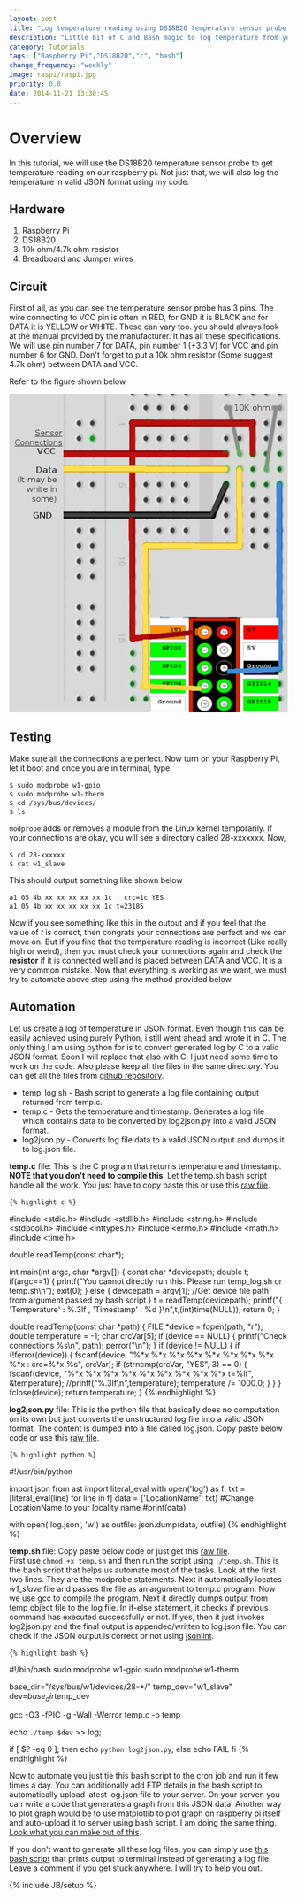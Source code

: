 ```yaml
---
layout: post
title: "Log temperature reading using DS18B20 temperature sensor probe and Raspberry Pi"
description: "Little bit of C and Bash magic to log temperature from your raspberry pi using DS18B20 temperature sensor probe."
category: Tutorials
tags: ["Raspberry Pi","DS18B20","c", "bash"]
change_frequency: "weekly"
image: raspi/raspi.jpg
priority: 0.8
date: 2014-11-21 13:30:45
---
```


# Overview

In this tutorial, we will use the DS18B20 temperature sensor probe to get temperature reading on our raspberry pi. Not just that, we will also log the temperature in valid JSON format using my code.

## Hardware

1. Raspberry Pi
2. DS18B20
3. 10k ohm/4.7k ohm resistor
4. Breadboard and Jumper wires


## Circuit

First of all, as you can see the temperature sensor probe has 3 pins. The wire connecting to VCC pin is often in RED, for GND it is BLACK and for DATA it is YELLOW or WHITE. These can vary too. you should always look at the manual provided by the manufacturer. It has all these specifications. We will use pin number 7 for DATA, pin number 1 (+3.3 V) for VCC and pin number 6 for GND. Don't forget to put a 10k ohm resistor (Some suggest 4.7k ohm) between DATA and VCC.

Refer to the figure shown below

![Temperature Sensor Connections](/assets/imags/raspi/tempi.png "Temperature Sensor Connections")


## Testing

Make sure all the connections are perfect. Now turn on your Raspberry Pi, let it boot and once you are in terminal, type

	$ sudo modprobe w1-gpio
	$ sudo modprobe w1-therm
	$ cd /sys/bus/devices/
	$ ls

`modprobe` adds or removes a module from the Linux kernel temporarily. If your connections are okay, you will see a directory called 28-xxxxxxx. Now,

	$ cd 28-xxxxxx
	$ cat w1_slave

This should output something like shown below

	a1 05 4b xx xx xx xx xx 1c : crc=1c YES
	a1 05 4b xx xx xx xx xx 1c t=23185

Now if you see something like this in the output and if you feel that the value of *t* is correct, then congrats your connections are perfect and we can move on. But if you find that the temperature reading is incorrect (Like really high or weird), then you must check your connections again and check the **resistor** if it is connected well and is placed between DATA and VCC. It is a very common mistake. Now that everything is working as we want, we must try to automate above step using the method provided below.

## Automation

Let us create a log of temperature in JSON format. Even though this can be easily achieved using purely Python, i still went ahead and wrote it in C. The only thing I am using python for is to convert generated log by C to a valid JSON format. Soon I will replace that also with C. I just need some time to work on the code. Also please keep all the files in the same directory. You can get all the files from [github repository](https://github.com/bhavyanshu/rPiExperiments/tree/master/TemperaturePi).

* temp_log.sh - Bash script to generate a log file containing output returned from temp.c.
* temp.c - Gets the temperature and timestamp. Generates a log file which contains data to be converted by log2json.py into a valid JSON format.
* log2json.py - Converts log file data to a valid JSON output and dumps it to log.json file.


**temp.c** file: This is the C program that returns temperature and timestamp. **NOTE that you don't need to compile this**. Let the temp.sh bash script handle all the work. You just have to copy paste this or use this [raw file](https://raw.githubusercontent.com/bhavyanshu/rPiExperiments/master/TemperaturePi/temp.c).


	{% highlight c %}
#include <stdio.h>
#include <stdlib.h>
#include <string.h>
#include <stdbool.h>
#include <inttypes.h>
#include <errno.h>
#include <math.h>
#include <time.h>

double readTemp(const char*);

int main(int argc, char *argv[])
{
	const char *devicepath;
	double t;
	if(argc==1)
	{
		printf("You cannot directly run this. Please run temp_log.sh or temp.sh\n");
		exit(0);
	}
	else
	{
		devicepath = argv[1]; //Get device file path from argument passed by bash script
	}
	t = readTemp(devicepath);
	printf("{ 'Temperature' : %.3lf , 'Timestamp' : %d }\n",t,(int)time(NULL));
	return 0;
}

double readTemp(const char *path)
{
	FILE *device = fopen(path, "r");
	double temperature = -1;
	char crcVar[5];
	if (device == NULL)
	{
		printf("Check connections %s\n", path);
		perror("\n");
	}
	if (device != NULL)
	{
		if (!ferror(device))
		{
			fscanf(device, "%*x %*x %*x %*x %*x %*x %*x %*x %*x : crc=%*x %s", crcVar);
			if (strncmp(crcVar, "YES", 3) == 0)
			{
				fscanf(device, "%*x %*x %*x %*x %*x %*x %*x %*x %*x t=%lf", &temperature);
				//printf("%.3lf\n",temperature);
				temperature /= 1000.0;
			}
		}
	}
	fclose(device);
	return temperature;
}
	{% endhighlight %}

**log2json.py** file: This is the python file that basically does no computation on its own but just converts the unstructured log file into a valid JSON format. The content is dumped into a file called log.json. Copy paste below code or use this [raw file](https://raw.githubusercontent.com/bhavyanshu/rPiExperiments/master/TemperaturePi/log2json.py).

	{% highlight python %}
#!/usr/bin/python

import json
from ast import literal_eval
with open('log') as f:
    txt = [literal_eval(line) for line in f]
    data = {'LocationName': txt}		#Change LocationName to your locality name
    #print(data)

with open('log.json', 'w') as outfile:
        json.dump(data, outfile)
	{% endhighlight %}


**temp.sh** file: Copy paste below code or just get this [raw file](https://raw.githubusercontent.com/bhavyanshu/rPiExperiments/master/TemperaturePi/temp_log.sh).      
First use `chmod +x temp.sh` and then run the script using `./temp.sh`. This is the bash script that helps us automate most of the tasks. Look at the first two lines. They are the modprobe statements. Next it automatically locates *w1_slave* file and passes the file as an argument to temp.c program. Now we use gcc to compile the program. Next it directly dumps output from temp object file to the log file. In if-else statement, it checks if previous command has executed successfully or not. If yes, then it just invokes log2json.py and the final output is appended/written to log.json file. You can check if the JSON output is correct or not using [jsonlint](http://jsonlint.com/).

	{% highlight bash %}
#!/bin/bash
sudo modprobe w1-gpio
sudo modprobe w1-therm

base_dir="/sys/bus/w1/devices/28-*/"
temp_dev="w1_slave"
dev=$base_dir$temp_dev

gcc -O3 -fPIC -g -Wall -Werror temp.c -o temp

echo `./temp $dev` >> log;

if [ $? -eq 0 ]; then
    echo `python log2json.py`;
else
    echo FAIL
fi
	{% endhighlight %}

Now to automate you just tie this bash script to the cron job and run it few times a day. You can additionally add FTP details in the bash script to automatically upload latest log.json file to your server. On your server, you can write a code that generates a graph from this JSON data. Another way to plot graph would be to use matplotlib to plot graph on raspberry pi itself and auto-upload it to server using bash script. I am doing the same thing. [Look what you can make out of this](/building-homemade-weather-station-project/11/22/2014).


If you don't want to generate all these log files, you can simply use [this bash script](https://raw.githubusercontent.com/bhavyanshu/rPiExperiments/master/TemperaturePi/temp.sh) that prints output to terminal instead of generating a log file. Leave a comment if you get stuck anywhere. I will try to help you out.


{% include JB/setup %}
